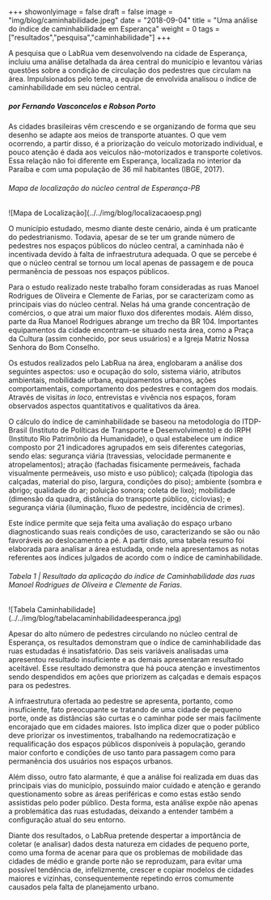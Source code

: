 +++
showonlyimage = false
draft = false
image = "img/blog/caminhabilidade.jpeg"
date = "2018-09-04"
title = "Uma análise do índice de caminhabilidade em Esperança"
weight = 0
tags = ["resultados","pesquisa","caminhabilidade"]
+++


A pesquisa que o LabRua vem desenvolvendo na cidade de Esperança, incluiu uma análise detalhada da área central do município e levantou várias questões sobre a condição de circulação dos pedestres que circulam na área. Impulsionados pelo tema, a equipe de envolvida analisou o índice de caminhabilidade em seu núcleo central.
<!--more-->

<H5>por Fernando Vasconcelos e Robson Porto</H5>

As cidades brasileiras vêm crescendo e se organizando de forma que seu desenho se adapte aos meios de transporte atuantes. O que vem ocorrendo, a partir disso, é a priorização do veículo motorizado individual, e pouco atenção é dada aos veículos não-motorizados e transporte coletivos. Essa relação não foi diferente em Esperança, localizada no interior da Paraíba e com uma população de 36 mil habitantes (IBGE, 2017).

<H6>Mapa de localização do núcleo central de Esperança-PB</H6>
![Mapa de Localização](../../img/blog/localizacaoesp.png)

O município estudado, mesmo diante deste cenário, ainda é um praticante do pedestrianismo. Todavia, apesar de se ter um grande número de pedestres nos espaços públicos do núcleo central, a caminhada não é incentivada devido à falta de infraestrutura adequada. O que se percebe é que o núcleo central se tornou um local apenas de passagem e de pouca permanência de pessoas nos espaços públicos.

Para o estudo realizado neste trabalho foram consideradas as ruas Manoel Rodrigues de Oliveira e Clemente de Farias, por se caracterizam como as principais vias do núcleo central. Nelas há uma grande concentração de comércios, o que atrai um maior fluxo dos diferentes modais. Além disso, parte da Rua Manoel Rodrigues abrange um trecho da BR 104. Importantes equipamentos da cidade encontram-se situado nesta área, como a Praça da Cultura (assim conhecido, por seus usuários) e a Igreja Matriz Nossa Senhora do Bom Conselho.

Os estudos realizados pelo LabRua na área, englobaram a análise dos seguintes aspectos: uso e ocupação do solo, sistema viário, atributos ambientais, mobilidade urbana, equipamentos urbanos, ações comportamentais, comportamento dos pedestres e contagem dos modais. Através de visitas *in loco*, entrevistas e vivência nos espaços, foram observados aspectos quantitativos e qualitativos da área.

O cálculo do índice de caminhabilidade se baseou na metodologia do ITDP-Brasil (Instituto de Políticas de Transporte e Desenvolvimento) e do IRPH (Instituto Rio Patrimônio da Humanidade), o qual estabelece um índice composto por 21 indicadores agrupados em seis diferentes categorias, sendo elas: segurança viária (travessias, velocidade permanente e atropelamentos); atração (fachadas fisicamente permeáveis, fachada visualmente permeáveis, uso misto e uso público); calçada (tipologia das calçadas, material do piso, largura, condições do piso); ambiente (sombra e abrigo; qualidade do ar; poluição sonora; coleta de lixo); mobilidade (dimensão da quadra, distância do transporte público, ciclovias); e segurança viária (iluminação, fluxo de pedestre, incidência de crimes).

Este índice permite que seja feita uma avaliação do espaço urbano diagnosticando suas reais condições de uso, caracterizando se são ou não favoráveis ao deslocamento a pé. A partir disto, uma tabela resumo foi elaborada para analisar a área estudada, onde nela apresentamos as notas referentes aos índices julgados de acordo com o índice de caminhabilidade.


<H6>Tabela 1 | Resultado da aplicação do índice de Caminhabilidade das ruas Manoel Rodrigues de Oliveira e Clemente de Farias. </H6>
![Tabela Caminhabilidade](../../img/blog/tabelacaminhabilidadeesperanca.jpg)

Apesar do alto número de pedestres circulando no núcleo central de Esperança, os resultados demonstram que o índice de caminhabilidade das ruas estudadas é insatisfatório. Das seis variáveis analisadas uma apresentou resultado insuficiente e as demais apresentaram resultado aceitável. Esse resultado demonstra que há pouca atenção e investimentos sendo despendidos em ações que priorizem as calçadas e demais espaços para os pedestres.

A infraestrutura ofertada ao pedestre se apresenta, portanto, como insuficiente, fato preocupante se tratando de uma cidade de pequeno porte, onde as distâncias são curtas e o caminhar pode ser mais facilmente encorajado que em cidades maiores. Isto implica dizer que o poder público deve priorizar os investimentos, trabalhando na redemocratização e requalificação dos espaços públicos disponíveis à população, gerando maior conforto e condições de uso tanto para passagem como para permanência dos usuários nos espaços urbanos.

Além disso, outro fato alarmante, é que a análise foi realizada em duas das principais vias do município, possuindo maior cuidado e atenção e gerando questionamento sobre as áreas periféricas e como estas estão sendo assistidas pelo poder público. Desta forma, esta análise expõe não apenas a problemática das ruas estudadas, deixando a entender também a configuração atual do seu entorno.

Diante dos resultados, o LabRua pretende despertar a importância de coletar (e analisar) dados desta natureza em cidades de pequeno porte, como uma forma de acenar para que os problemas de mobilidade das cidades de médio e grande porte não se reproduzam, para evitar uma possível tendência de, infelizmente,  crescer e copiar modelos de cidades maiores e vizinhas, consequentemente repetindo erros comumente causados pela falta de planejamento urbano.
